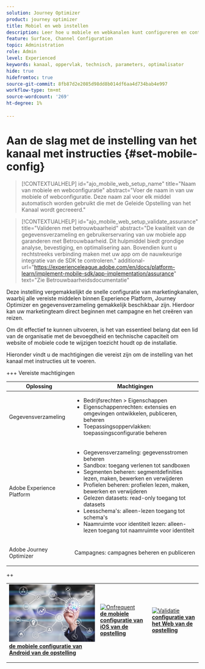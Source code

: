 ```yaml
---
solution: Journey Optimizer
product: journey optimizer
title: Mobiel en web instellen
description: Leer hoe u mobiele en webkanalen kunt configureren en controleren
feature: Surface, Channel Configuration
topic: Administration
role: Admin
level: Experienced
keywords: kanaal, oppervlak, technisch, parameters, optimalisator
hide: true
hidefromtoc: true
source-git-commit: 8fb87d2e2085d98dd8b014df6aa4d734bab4e997
workflow-type: tm+mt
source-wordcount: '269'
ht-degree: 1%

---
```


# Aan de slag met de instelling van het kanaal met instructies {#set-mobile-config}

>[!CONTEXTUALHELP]
>id="ajo_mobile_web_setup_name"
>title="Naam van mobiele en webconfiguratie"
>abstract="Voer de naam in van uw mobiele of webconfiguratie. Deze naam zal voor elk middel automatisch worden gebruikt die met de Geleide Opstelling van het Kanaal wordt gecreeerd."

>[!CONTEXTUALHELP]
>id="ajo_mobile_web_setup_validate_assurance"
>title="Valideren met betrouwbaarheid"
>abstract="De kwaliteit van de gegevensverzameling en gebruikerservaring van uw mobiele app garanderen met Betrouwbaarheid. Dit hulpmiddel biedt grondige analyse, bevestiging, en optimalisering aan. Bovendien kunt u rechtstreeks verbinding maken met uw app om de nauwkeurige integratie van de SDK te controleren."
>additional-url="https://experienceleague.adobe.com/en/docs/platform-learn/implement-mobile-sdk/app-implementation/assurance" text="Zie Betrouwbaarheidsdocumentatie"


Deze instelling vergemakkelijkt de snelle configuratie van marketingkanalen, waarbij alle vereiste middelen binnen Experience Platform, Journey Optimizer en gegevensverzameling gemakkelijk beschikbaar zijn. Hierdoor kan uw marketingteam direct beginnen met campagne en het creëren van reizen.

Om dit effectief te kunnen uitvoeren, is het van essentieel belang dat een lid van de organisatie met de bevoegdheid en technische capaciteit om website of mobiele code te wijzigen toezicht houdt op de installatie.

Hieronder vindt u de machtigingen die vereist zijn om de instelling van het kanaal met instructies uit te voeren.

+++ Vereiste machtigingen

<table>
  <thead>
    <tr>
      <th><strong>Oplossing</strong></th>
      <th><strong>Machtigingen</strong></th>
    </tr>
  </thead>
  <tbody>
    <tr>
      <td>
        <p>Gegevensverzameling</p>
      </td>
      <td>
        <ul>
          <li>Bedrijfsrechten &gt; Eigenschappen</li>
          <li>Eigenschappenrechten: extensies en omgevingen ontwikkelen, publiceren, beheren</li>
          <li>Toepassingsoppervlakken: toepassingsconfiguratie beheren</li>
        </ul>
      </td>
    </tr>
    <tr>
      <td>
        <p>Adobe Experience Platform</p>
      </td>
      <td>
        <ul>
          <li>Gegevensverzameling: gegevensstromen beheren</li>
          <li>Sandbox: toegang verlenen tot sandboxen</li>
          <li>Segmenten beheren: segmentdefinities lezen, maken, bewerken en verwijderen</li>
          <li>Profielen beheren: profielen lezen, maken, bewerken en verwijderen</li>
          <li>Gelezen datasets: read-only toegang tot datasets</li>
          <li>Leesschema's: alleen-lezen toegang tot schema's</li>
          <li>Naamruimte voor identiteit lezen: alleen-lezen toegang tot naamruimte voor identiteit</li>
        </ul>
      </td>
    </tr>
    <tr>
      <td>
        <p>Adobe Journey Optimizer</p>
      </td>
      <td>
        <p>Campagnes: campagnes beheren en publiceren</p>
      </td>
    </tr>
  </tbody>
</table>
++

<table style="table-layout:fixed"><tr style="border: 0;">
<td>
<a href="set-mobile-android.md">
<img alt="Lood" src="assets/do-not-localize/config-android.jpeg">
</a>
<div><a href="set-mobile-android.md"><strong> de mobiele configuratie van Android van de opstelling </strong>
</div>
<p>
</td>
<td>
<a href="set-mobile-ios.md">
<img alt="Onfrequent" src="assets/do-not-localize/config-ios.jpeg">
</a>
<div>
<a href="set-mobile-ios.md"><strong> de mobiele configuratie van iOS van de opstelling </strong></a>
</div>
<p></td>
<td>
<a href="set-mobile-web.md">
<img alt="Validatie" src="assets/do-not-localize/config-web.jpeg">
</a>
<div>
<a href="set-mobile-web.md"><strong> configuratie van het Web van de opstelling </strong></a>
</div>
<p>
</td>
</tr></table>
